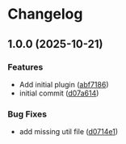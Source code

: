 # Changelog

## 1.0.0 (2025-10-21)


### Features

* Add initial plugin ([abf7186](https://github.com/parrajustin/obsidian-daily-notes/commit/abf7186ed5f938a49f60f2442d9e1ec0f0883d22))
* initial commit ([d07a614](https://github.com/parrajustin/obsidian-daily-notes/commit/d07a614a8f28c9add2c05ff290382ada531c2dac))


### Bug Fixes

* add missing util file ([d0714e1](https://github.com/parrajustin/obsidian-daily-notes/commit/d0714e1ab71f92de1d857f433c7096dffcbbd8c7))
